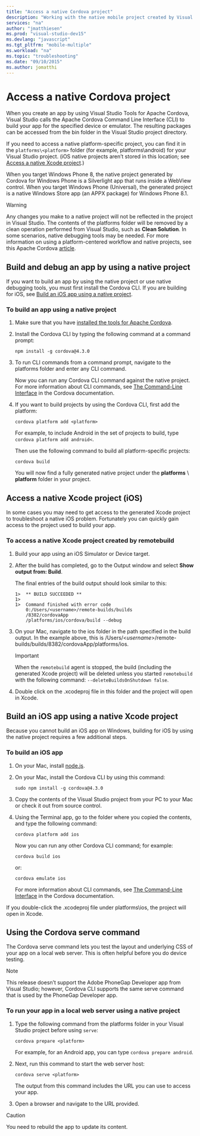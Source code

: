 ```yaml
---
title: "Access a native Cordova project"
description: "Working with the native mobile project created by Visual Studio Tools for Apache Cordova."
services: "na"
author: "jmatthiesen"
ms.prod: "visual-studio-dev15"
ms.devlang: "javascript"
ms.tgt_pltfrm: "mobile-multiple"
ms.workload: "na"
ms.topic: "troubleshooting"
ms.date: "09/10/2015"
ms.author: jomatthi
---
```

# Access a native Cordova project

When you create an app by using Visual Studio Tools for Apache Cordova, Visual Studio calls the Apache Cordova Command Line Interface (CLI) to build your app for the specified device or emulator. The resulting packages can be accessed from the bin folder in the Visual Studio project directory.

If you need to access a native platform-specific project, you can find it in the `platforms\<platform>` folder (for example, platforms\android) for your Visual Studio project. (iOS native projects aren’t stored in this location; see [Access a native Xcode project](#Xcode).)

When you target Windows Phone 8, the native project generated by Cordova for Windows Phone is a Silverlight app that runs inside a WebView control. When you target Windows Phone (Universal), the generated project is a native Windows Store app (an APPX package) for Windows Phone 8.1.

> [!WARNING]
> Any changes you make to a native project will not be reflected in the project in Visual Studio. The contents of the platforms folder will be removed by a clean operation performed from Visual Studio, such as **Clean Solution**. In some scenarios, native debugging tools may be needed. For more information on using a platform-centered workflow and native projects, see this Apache Cordova [article](http://cordova.apache.org/docs/en/5.0.0/guide_overview_index.md.html#Overview).

## Build and debug an app by using a native project

If you want to build an app by using the native project or use native debugging tools, you must first install the Cordova CLI. If you are building for iOS, see <span>[Build an iOS app using a native project](#iOS)</span>.

### To build an app using a native project

1. Make sure that you have [installed the tools for Apache Cordova](https://aka.ms/mchm38).

2.  Install the Cordova CLI by typing the following command at a command prompt:

	`npm install -g cordova@4.3.0`

3. To run CLI commands from a command prompt, navigate to the platforms folder and enter any CLI command.

    Now you can run any Cordova CLI command against the native project. For more information about CLI commands, see [The Command-Line Interface](http://cordova.apache.org/docs/en/edge/guide_cli_index.md.html#The%20Command-Line%20Interface) in the Cordova documentation.

4.  If you want to build projects by using the Cordova CLI, first add the platform:

	`cordova platform add <platform>`

    For example, to include Android in the set of projects to build, type `cordova platform add android<`.

    Then use the following command to build all platform-specific projects:

	`cordova build`

    You will now find a fully generated native project under the **platforms** \ **platform** folder in your project.

## <a id="Xcode"></a> Access a native Xcode project (iOS)

In some cases you may need to get access to the generated Xcode project to troubleshoot a native iOS problem. Fortunately you can quickly gain access to the project used to build your app.

### To access a native Xcode project created by remotebuild

1.  Build your app using an iOS Simulator or Device target.

2.  After the build has completed, go to the Output window and select **Show output from: Build**.

    The final entries of the build output should look similar to this:
	```
	1>  ** BUILD SUCCEEDED **
	1>
	1>  Command finished with error code
	    0:/Users/<username>/remote-builds/builds
	    /8382/cordovaApp
	    /platforms/ios/cordova/build --debug
	```
3.  On your Mac, navigate to the ios folder in the path specified in the build output. In the example above, this is /Users/<*username*>/remote-builds/builds/8382/cordovaApp/platforms/ios.

    > [!IMPORTANT]
    > When the `remotebuild` agent is stopped, the build (including the generated Xcode project) will be deleted unless you started `remotebuild` with the following command: `--deleteBuildsOnShutdown false`.

4.  Double click on the .xcodeproj file in this folder and the project will open in Xcode.

## <a id="iOS"></a>Build an iOS app using a native Xcode project

Because you cannot build an iOS app on Windows, building for iOS by using the native project requires a few additional steps.

### To build an iOS app

1.  On your Mac, install [node.js](http://nodejs.org/).

2.  On your Mac, install the Cordova CLI by using this command:

	`sudo npm install -g cordova@4.3.0`

3.  Copy the contents of the Visual Studio project from your PC to your Mac or check it out from source control.

5.  Using the Terminal app, go to the folder where you copied the contents, and type the following command:

	`cordova platform add ios`

    Now you can run any other Cordova CLI command; for example:

	`cordova build ios`

    or:

	`cordova emulate ios`

    For more information about CLI commands, see [The Command-Line Interface](http://cordova.apache.org/docs/en/edge/guide_cli_index.md.html#The%20Command-Line%20Interface) in the Cordova documentation.

If you double-click the .xcodeproj file under platforms\ios, the project will open in Xcode.

## Using the Cordova serve command

The Cordova <span class="code">serve</span> command lets you test the layout and underlying CSS of your app on a local web server. This is often helpful before you do device testing.

> [!NOTE]
> This release doesn’t support the Adobe PhoneGap Developer app from Visual Studio; however, Cordova CLI supports the same <span class="code">serve</span> command that is used by the PhoneGap Developer app.

### To run your app in a local web server using a native project

1.  Type the following command from the platforms folder in your Visual Studio project before using `serve`:

	`cordova prepare <platform>`

    For example, for an Android app, you can type `cordova prepare android`.

5.  Next, run this command to start the web server host:

	`cordova serve <platform>`

    The output from this command includes the URL you can use to access your app.

7.  Open a browser and navigate to the URL provided.

> [!CAUTION]
> You need to rebuild the app to update its content.

</div></div><div>
